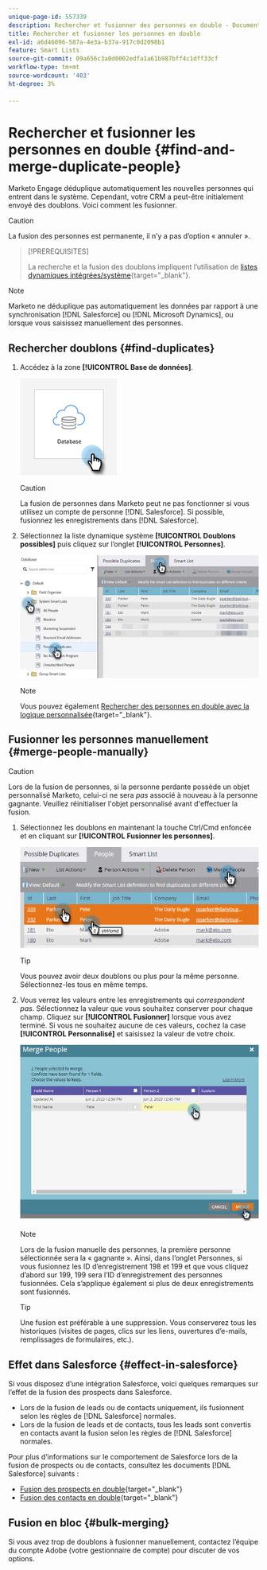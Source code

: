 ```yaml
---
unique-page-id: 557339
description: Rechercher et fusionner des personnes en double - Documents Marketo - Documentation du produit
title: Rechercher et fusionner les personnes en double
exl-id: a6d46096-587a-4e3a-b37a-917c0d2098b1
feature: Smart Lists
source-git-commit: 09a656c3a0d0002edfa1a61b987bff4c1dff33cf
workflow-type: tm+mt
source-wordcount: '403'
ht-degree: 3%

---
```


# Rechercher et fusionner les personnes en double {#find-and-merge-duplicate-people}

Marketo Engage déduplique automatiquement les nouvelles personnes qui entrent dans le système. Cependant, votre CRM a peut-être initialement envoyé des doublons. Voici comment les fusionner.

>[!CAUTION]
>
>La fusion des personnes est permanente, il n’y a pas d’option « annuler ».

>[!PREREQUISITES]
>
>La recherche et la fusion des doublons impliquent l’utilisation de [listes dynamiques intégrées/système](/help/marketo/product-docs/core-marketo-concepts/smart-lists-and-static-lists/using-smart-lists/use-built-in-system-smart-lists.md){target="_blank"}.

>[!NOTE]
>
>Marketo ne déduplique pas automatiquement les données par rapport à une synchronisation [!DNL Salesforce] ou [!DNL Microsoft Dynamics], ou lorsque vous saisissez manuellement des personnes.

## Rechercher doublons {#find-duplicates}

1. Accédez à la zone **[!UICONTROL Base de données]**.

   ![](assets/find-and-merge-duplicate-people-1.png)

   >[!CAUTION]
   >
   >La fusion de personnes dans Marketo peut ne pas fonctionner si vous utilisez un compte de personne [!DNL Salesforce]. Si possible, fusionnez les enregistrements dans [!DNL Salesforce].

1. Sélectionnez la liste dynamique système **[!UICONTROL Doublons possibles]** puis cliquez sur l’onglet **[!UICONTROL Personnes]**.

   ![](assets/find-and-merge-duplicate-people-2.png)

   >[!NOTE]
   >
   >Vous pouvez également [Rechercher des personnes en double avec la logique personnalisée](/help/marketo/product-docs/core-marketo-concepts/smart-lists-and-static-lists/managing-people-in-smart-lists/find-duplicate-people-with-custom-logic.md){target="_blank"}.

## Fusionner les personnes manuellement {#merge-people-manually}

>[!CAUTION]
>
>Lors de la fusion de personnes, si la personne perdante possède un objet personnalisé Marketo, celui-ci ne sera _pas_ associé à nouveau à la personne gagnante. Veuillez réinitialiser l&#39;objet personnalisé avant d&#39;effectuer la fusion.

1. Sélectionnez les doublons en maintenant la touche Ctrl/Cmd enfoncée et en cliquant sur **[!UICONTROL Fusionner les personnes]**.

   ![](assets/find-and-merge-duplicate-people-3.png)

   >[!TIP]
   >
   >Vous pouvez avoir deux doublons ou plus pour la même personne. Sélectionnez-les tous en même temps.

1. Vous verrez les valeurs entre les enregistrements qui _correspondent pas_. Sélectionnez la valeur que vous souhaitez conserver pour chaque champ. Cliquez sur **[!UICONTROL Fusionner]** lorsque vous avez terminé. Si vous ne souhaitez aucune de ces valeurs, cochez la case **[!UICONTROL Personnalisé]** et saisissez la valeur de votre choix.

   ![](assets/find-and-merge-duplicate-people-4.png)

   >[!NOTE]
   >
   >Lors de la fusion manuelle des personnes, la première personne sélectionnée sera la « gagnante ». Ainsi, dans l’onglet Personnes, si vous fusionnez les ID d’enregistrement 198 et 199 et que vous cliquez d’abord sur 199, 199 sera l’ID d’enregistrement des personnes fusionnées. Cela s’applique également si plus de deux enregistrements sont fusionnés.

   >[!TIP]
   >
   >Une fusion est préférable à une suppression. Vous conserverez tous les historiques (visites de pages, clics sur les liens, ouvertures d’e-mails, remplissages de formulaires, etc.).

## Effet dans Salesforce {#effect-in-salesforce}

Si vous disposez d’une intégration Salesforce, voici quelques remarques sur l’effet de la fusion des prospects dans Salesforce.

* Lors de la fusion de leads ou de contacts uniquement, ils fusionnent selon les règles de [!DNL Salesforce] normales.
* Lors de la fusion de leads et de contacts, tous les leads sont convertis en contacts avant la fusion selon les règles de [!DNL Salesforce] normales.

Pour plus d’informations sur le comportement de Salesforce lors de la fusion de prospects ou de contacts, consultez les documents [!DNL Salesforce] suivants :

* [Fusion des prospects en double](https://help.salesforce.com/HTViewHelpDoc?id=leads_merge.htm&language=en_US){target="_blank"}
* [Fusion des contacts en double](https://help.salesforce.com/HTViewHelpDoc?id=contacts_merge.htm&language=en_US){target="_blank"}

## Fusion en bloc {#bulk-merging}

Si vous avez trop de doublons à fusionner manuellement, contactez l’équipe du compte Adobe (votre gestionnaire de compte) pour discuter de vos options.
